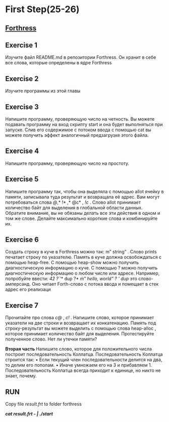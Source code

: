 
# First Step(25-26)
## [Forthress](https://github.com/sayon/forthress/tree/6e0f96ec63e9c97e0233bcbd3175ca36a760bb03)
## Exercise 1 
Изучите файл README.md в репозитории Forthress. Он хранит в себе все слова, которые определены в ядре Forthress
## Exercise 2
Изучите программы из этой главы
## Exercise 3
Напишите программу, проверяющую число на четность. Вы можете подавать программу на вход скрипту start и она будет выполняться при запуске. Слив его содержимое с потоком ввода с помощью cat вы можете получить эффект аналогичный предзагрузке этого файла.
## Exercise 4 
Напишите программу, проверяющую число на простоту.
## Exercise 5
Напишите программу так, чтобы она выделяла с помощью allot ячейку в памяти, записывала туда результат и возвращала её адрес. Вам могут потребоваться слова *@*,* !* ,* @c* , *!c* . Слово allot принимает количество байт для выделения в глобальной области данных.
Обратите внимание, вы не обязаны делать все эти действия в одном и том же слове.
Делайте максимально короткие слова и комбинируйте их.
## Exercise 6 
Создать строку в куче в Forthress можно так: m” string” . Слово prints печатает строку по указателю. Память в куче должна освобождаться с помощью heap-free.
С помощью heap-show можно получить диагностическую информацию о куче.
С помощью ? можно получить диагностическую информацию о любом числе или адресе. Например, попробуйте ввести:
*42 ?*
'* dup ?*
*m” hello, world” ?*
*' dup* это слово-амперсанд. Оно читает Forth-слово с потока ввода и помещает в стек адрес его реализаци
## Exercise 7 
Прочитайте про слова *c@* , *c!* . Напишите слово, которое принимает указатели на две строки и возвращает их конкатенацию. Память под строку-результат вы можете выделить с помощью слова heap-alloc , которое принимает количество байт для выделения.
Протестируйте полученное слово. Нет ли утечки памяти?

**Вторая часть**
Напишите слово, которое для положительного числа построит последовательность Коллатца.
Последовательность Коллатца строится так:
• Если текущий член последовательности делится на два, то делим его пополам.
• Иначе умножаем его на 3 и прибавляем 1.
Последовательность Коллатца всегда приходит к единице, но никто не знает, почему.

## RUN
Copy file *result.frt* to folder forthress
 
**_cat result.frt - | ./start_**